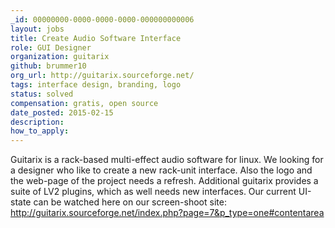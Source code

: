 ```yaml
---
_id: 00000000-0000-0000-0000-000000000006
layout: jobs
title: Create Audio Software Interface
role: GUI Designer
organization: guitarix
github: brummer10
org_url: http://guitarix.sourceforge.net/
tags: interface design, branding, logo
status: solved
compensation: gratis, open source
date_posted: 2015-02-15
description:
how_to_apply:
---
```


Guitarix is a rack-based multi-effect audio software for linux.
We looking for a designer who like to create a new rack-unit interface.
Also the logo and the web-page of the project needs a refresh.
Additional guitarix provides a suite of LV2 plugins, which as well needs
new interfaces. Our current UI-state can be watched here on our screen-shoot site:
http://guitarix.sourceforge.net/index.php?page=7&p_type=one#contentarea
